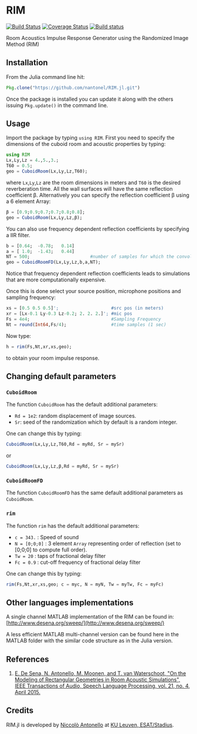 # RIM


[![Build Status](https://travis-ci.org/nantonel/RIM.jl.svg?branch=master)](https://travis-ci.org/nantonel/RIM.jl.svg?branch=master)
[![Coverage Status](https://coveralls.io/repos/github/nantonel/RIM.jl/badge.svg?branch=master)](https://coveralls.io/github/nantonel/RIM.jl?branch=master)
[![Build status](https://ci.appveyor.com/api/projects/status/j52r0fu5cl0ip0ed?svg=true)](https://ci.appveyor.com/project/nantonel/rim-jl)

Room Acoustics Impulse Response Generator using the Randomized Image Method (RIM)


## Installation

From the Julia command line hit:

```julia
Pkg.clone("https://github.com/nantonel/RIM.jl.git")
```

Once the package is installed you can update it along with the others issuing `Pkg.update()` in the command line.


## Usage 

Import the package by typing `using RIM`. 
First you need to specify the dimensions of the cuboid room and acoustic properties by typing: 
```julia
using RIM
Lx,Ly,Lz = 4.,5.,3.;
T60 = 0.5;
geo = CuboidRoom(Lx,Ly,Lz,T60);
```
where `Lx`,`Ly`,`Lz` are the room 
dimensions in meters and `T60` 
is the desired reverberation time. 
All the wall surfaces will 
have the same reflection coefficient β.
Alternatively you can specify the reflection 
coefficient β using a 6 element Array:
```julia
β = [0.9;0.9;0.7;0.7;0.8;0.8];
geo = CuboidRoom(Lx,Ly,Lz,β);
```
You can also use frequency 
dependent reflection coefficients 
by specifying a IIR filter.
```julia
b = [0.64;  -0.78;   0.14] 
a = [ 1.0;  -1.43;   0.44]
NT = 500;                       #number of samples for which the convolution with IIR is truncated
geo = CuboidRoomFD(Lx,Ly,Lz,b,a,NT);
```
Notice that frequency dependent 
reflection coefficients 
leads to simulations that are 
more computationally expensive.

Once this is done select 
your source position, 
microphone positions and
sampling frequency:
```julia
xs = [0.5 0.5 0.5]';                    #src pos (in meters)
xr = [Lx-0.1 Ly-0.3 Lz-0.2; 2. 2. 2.]'; #mic pos
Fs = 4e4;                               #Sampling Frequency
Nt = round(Int64,Fs/4);                 #time samples (1 sec)
```
Now type:
```julia
h = rim(Fs,Nt,xr,xs,geo);
```
to obtain your room impulse response.


## Changing default parameters


### `CuboidRoom`


The function `CuboidRoom` has the default additional parameters: 

* `Rd = 1e2`: random displacement of image sources.
* `Sr`: seed of the randomization which by default is a random integer.

One can change this by typing:
```julia
CuboidRoom(Lx,Ly,Lz,T60,Rd = myRd, Sr = mySr)
```
or 
```julia
CuboidRoom(Lx,Ly,Lz,β,Rd = myRd, Sr = mySr)
```

### `CuboidRoomFD`


The function `CuboidRoomFD` has the same default additional parameters as `CuboidRoom`. 


### `rim`


The function `rim` has the default additional parameters:

* `c = 343.`         : Speed of sound
* `N = [0;0;0]`      : 3 element `Array` representing order of reflection 
                                (set to [0;0;0] to compute full order).
* `Tw = 20`          : taps of fractional delay filter
* `Fc = 0.9`         : cut-off frequency of fractional delay filter

One can change this by typing:
```julia
rim(Fs,Nt,xr,xs,geo; c = myc, N = myN, Tw = myTw, Fc = myFc)
```


## Other languages implementations

A single channel MATLAB implementation of the RIM can be found in:
[http://www.desena.org/sweep/](http://www.desena.org/sweep/)

A less efficient MATLAB multi-channel version can be found here in the MATLAB folder with the similar code structure as in the Julia version.


## References

1. [E. De Sena, N. Antonello, M. Moonen, and T. van Waterschoot, "On the Modeling of
Rectangular Geometries in Room Acoustic Simulations", IEEE Transactions of Audio, Speech
Language Processing, vol. 21, no. 4, April 2015.](http://ieeexplore.ieee.org/xpl/articleDetails.jsp?arnumber=7045580)



## Credits

RIM.jl is developed by [Niccolò Antonello](http://homes.esat.kuleuven.be/~nantonel/) at [KU Leuven, ESAT/Stadius](https://www.esat.kuleuven.be/stadius/).
